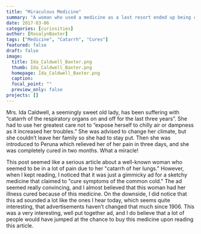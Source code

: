 ```yaml
---
title: "Miraculous Medicine"
summary: "A woman who used a medicine as a last resort ended up being cured of her 3 year long illness! Mrs. Ida Caldwell swears by this cure, would you try it?"
date: 2017-03-06
categories: [curiosities]
author: [RosalynBaxter]
tags: ["Medicine", "Catarrh", "Cures"]
featured: false
draft: false
image:
  title: Ida_Caldwell_Baxter.png
  thumb: Ida_Caldwell_Baxter.png
  homepage: Ida_Caldwell_Baxter.png
  caption:
  focal_point: ""
  preview_only: false
projects: []
---
```

Mrs. Ida Caldwell, a seemingly sweet old lady, has been suffering with “catarrh of the respiratory organs on and off for the last three years”. She had to use her greatest care not to “expose herself to chilly air or dampness as it increased her troubles.” She was advised to change her climate, but she couldn’t leave her family so she had to stay put. Then she was introduced to Peruna which relieved her of her pain in three days, and she was completely cured in two months. What a miracle!

This post seemed like a serious article about a well-known woman who seemed to be in a lot of pain due to her "catarrh of her lungs." However, when I kept reading, I noticed that it was just a gimmicky ad for a sketchy medicine that claimed to "cure symptoms of the common cold." The ad seemed really convincing, and I almost believed that this woman had her illness cured because of this medicine. On the downside, I did notice that this ad sounded a lot like the ones I hear today, which seems quite interesting, that advertisements haven’t changed that much since 1906. This was a very interesting, well put together ad, and I do believe that a lot of people would have jumped at the chance to buy this medicine upon reading this article.
